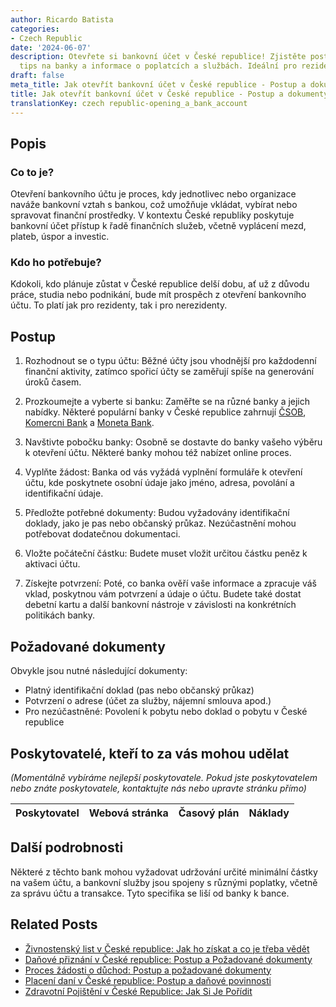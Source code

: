 ```yaml
---
author: Ricardo Batista
categories:
- Czech Republic
date: '2024-06-07'
description: Otevřete si bankovní účet v České republice! Zjistěte postup, dokumenty,
  tips na banky a informace o poplatcích a službách. Ideální pro rezidenty a nerezidenty.
draft: false
meta_title: Jak otevřít bankovní účet v České republice - Postup a dokumenty
title: Jak otevřít bankovní účet v České republice - Postup a dokumenty
translationKey: czech republic-opening_a_bank_account
---
```



## Popis
### Co to je?
Otevření bankovního účtu je proces, kdy jednotlivec nebo organizace naváže bankovní vztah s bankou, což umožňuje vkládat, vybírat nebo spravovat finanční prostředky. V kontextu České republiky poskytuje bankovní účet přístup k řadě finančních služeb, včetně vyplácení mezd, plateb, úspor a investic.

### Kdo ho potřebuje?
Kdokoli, kdo plánuje zůstat v České republice delší dobu, ať už z důvodu práce, studia nebo podnikání, bude mít prospěch z otevření bankovního účtu. To platí jak pro rezidenty, tak i pro nerezidenty.

## Postup

1. Rozhodnout se o typu účtu: Běžné účty jsou vhodnější pro každodenní finanční aktivity, zatímco spořicí účty se zaměřují spíše na generování úroků časem.

2. Prozkoumejte a vyberte si banku: Zaměřte se na různé banky a jejich nabídky. Některé populární banky v České republice zahrnují [ČSOB](https://www.csob.cz), [Komercni Bank](https://www.kb.cz) a [Moneta Bank](https://www.moneta.cz).

3. Navštivte pobočku banky: Osobně se dostavte do banky vašeho výběru k otevření účtu. Některé banky mohou též nabízet online proces.

4. Vyplňte žádost: Banka od vás vyžádá vyplnění formuláře k otevření účtu, kde poskytnete osobní údaje jako jméno, adresa, povolání a identifikační údaje.

5. Předložte potřebné dokumenty: Budou vyžadovány identifikační doklady, jako je pas nebo občanský průkaz. Nezúčastnění mohou potřebovat dodatečnou dokumentaci.

6. Vložte počáteční částku: Budete muset vložit určitou částku peněz k aktivaci účtu.

7. Získejte potvrzení: Poté, co banka ověří vaše informace a zpracuje váš vklad, poskytnou vám potvrzení a údaje o účtu. Budete také dostat debetní kartu a další bankovní nástroje v závislosti na konkrétních politikách banky.

## Požadované dokumenty
Obvykle jsou nutné následující dokumenty:

- Platný identifikační doklad (pas nebo občanský průkaz)
- Potvrzení o adrese (účet za služby, nájemní smlouva apod.)
- Pro nezúčastněné: Povolení k pobytu nebo doklad o pobytu v České republice

## Poskytovatelé, kteří to za vás mohou udělat

_(Momentálně vybíráme nejlepší poskytovatele. Pokud jste poskytovatelem nebo znáte poskytovatele, kontaktujte nás nebo upravte stránku přímo)_

| Poskytovatel    |     Webová stránka  |     Časový plán   |      Náklady    |
| :-------------: | :-------------: |  :-------------: | :-------------: |


## Další podrobnosti
Některé z těchto bank mohou vyžadovat udržování určité minimální částky na vašem účtu, a bankovní služby jsou spojeny s různými poplatky, včetně za správu účtu a transakce. Tyto specifika se liší od banky k bance.


## Related Posts

- [Živnostenský list v České republice: Jak ho získat a co je třeba vědět](https://tramitit.com/cs/guides/czech-republic/registrace_zivnostenskeho_opravneni/)
- [Daňové přiznání v České republice: Postup a Požadované dokumenty](https://tramitit.com/cs/guides/czech-republic/podani_danoveho_priznani/)
- [Proces žádosti o důchod: Postup a požadované dokumenty](https://tramitit.com/cs/guides/czech-republic/zadost_o_duchod/)
- [Placení daní v České republice: Postup a daňové povinnosti](https://tramitit.com/cs/guides/czech-republic/platba_dani/)
- [Zdravotní Pojištění v České Republice: Jak Si Je Pořídit](https://tramitit.com/cs/guides/czech-republic/registrace_na_zdravotni_pojistovnu/)